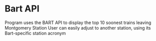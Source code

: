 # Bart API
Program uses the BART API to display the top 10 soonest trains leaving Montgomery Station
User can easily adjust to another station, using its Bart-specific station acronym
